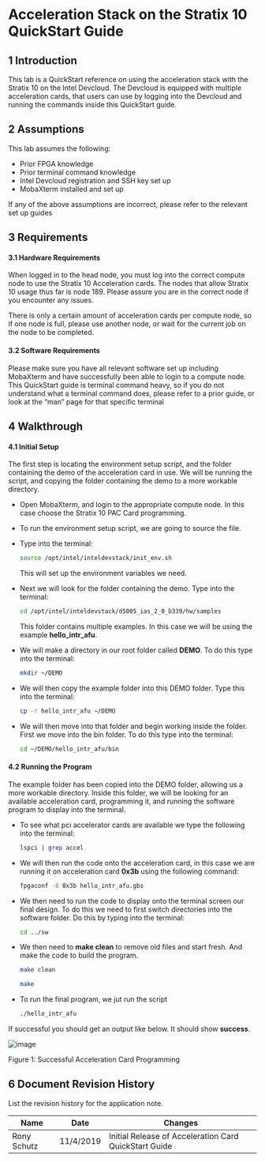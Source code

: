

# Acceleration Stack on the Stratix 10 QuickStart Guide

 

## 1       Introduction

This lab is a QuickStart reference on using the acceleration stack with the Stratix 10 on the Intel Devcloud. The Devcloud is equipped with multiple acceleration cards, that users can use by logging into the Devcloud and running the commands inside this QuickStart guide.



## 2       Assumptions

This lab assumes the following:

- Prior FPGA knowledge
- Prior terminal command knowledge
- Intel Devcloud registration and SSH key set up
- MobaXterm installed and set up

If any of the above assumptions are incorrect, please refer to the relevant set up guides



## 3       Requirements

#### 3.1            Hardware Requirements

When logged in to the head node, you must log into the correct compute node to use the Stratix 10 Acceleration cards. The nodes that allow Stratix 10 usage thus far is node 189. Please assure you are in the correct node if you encounter any issues.

There is only a certain amount of acceleration cards per compute node, so if one node is full, please use another node, or wait for the current job on the node to be completed. 

#### 3.2            Software Requirements

Please make sure you have all relevant software set up including MobaXterm and have successfully been able to login to a compute node. This QuickStart guide is terminal command heavy, so if you do not understand what a terminal command does, please refer to a prior guide, or look at the “man” page for that specific terminal 



## 4       Walkthrough

#### 4.1            Initial Setup

The first step is locating the environment setup script, and the folder containing the demo of the acceleration card in use. We will be running the script, and copying the folder containing the demo to a more workable directory.

- Open MobaXterm, and login to the appropriate compute node. In this case choose the Stratix 10 PAC Card programming.

- To run the environment setup script, we are going to source the file.

- Type into the terminal:

  ```bash
  source /opt/intel/inteldevstack/init_env.sh
  ```

  This will set up the environment variables we need.

- Next we will look for the folder containing the demo. Type into the terminal:

  ```bash
  cd /opt/intel/inteldevstack/d5005_ias_2_0_b339/hw/samples
  ```

  This folder contains multiple examples. In this case we will be using the example **hello_intr_afu**.

- We will make a directory in our root folder called **DEMO**. To do this type into the terminal:

  ```bash
  mkdir ~/DEMO
  ```

- We will then copy the example folder into this DEMO folder. Type this into the terminal:

  ```bash
  cp -r hello_intr_afu ~/DEMO
  ```

- We will then move into that folder and begin working inside the folder. First we move into the bin folder. To do this type into the terminal:

  ```bash
  cd ~/DEMO/hello_intr_afu/bin
  ```

#### 4.2            Running the Program

The example folder has been copied into the DEMO folder, allowing us a more workable directory. Inside this folder, we will be looking for an available acceleration card, programming it, and running the software program to display into the terminal.

- To see what pci accelerator cards are available we type the following into the terminal:

  ```bash
  lspci | grep accel
  ```

- We will then run the code onto the acceleration card, in this case we are running it on acceleration card **0x3b** using the following command:

  ```bash
  fpgaconf -B 0x3b hello_intr_afu.gbs
  ```

- We then need to run the code to display onto the terminal screen our final design. To do this we need to first switch directories into the software folder. Do this by typing into the terminal:

  ```bash
  cd ../sw
  ```

- We then need to **make clean** to remove old files and start fresh. And make the code to build the program.

  ```bash
  make clean
  ```

  ```bash
  make
  ```

- To run the final program, we jut run the script

  ```bash
  ./hello_intr_afu
  ```

If successful you should get an output like below. It should show **success**.

![image](https://user-images.githubusercontent.com/55601103/72097182-a3263d00-32d0-11ea-8e6d-9439f89c05b6.png)

Figure 1: Successful Acceleration Card Programming

   

## 6       Document Revision History

List the revision history for the application note.

| Name        | Date      | Changes                                               |
| ----------- | --------- | ----------------------------------------------------- |
| Rony Schutz | 11/4/2019 | Initial Release of Acceleration Card QuickStart Guide |

 
